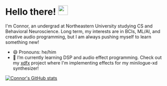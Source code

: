 # Hello there! <img src="https://raw.githubusercontent.com/MartinHeinz/MartinHeinz/master/wave.gif" width="30px">

I'm Connor, an undergrad at Northeastern University studying CS and Behavioral Neuroscience. Long term, my interests are in BCIs, ML/AI, and creative audio programming, but I am always pushing myself to learn something new!

- 😄 Pronouns: he/him
- 🌱 I’m currently learning DSP and audio effect programming. Check out my [xdfx](https://github.com/connorlbark/xdfx) project where I'm implementing effects for my minilogue-xd synthesizer!

[![Connor's GitHub stats](https://github-readme-stats.vercel.app/api?username=connorlbark&count_private=true)](https://github.com/anuraghazra/github-readme-stats)

<!--
**connorlbark/connorlbark** is a ✨ _special_ ✨ repository because its `README.md` (this file) appears on your GitHub profile.

Here are some ideas to get you started:

- 🔭 I’m currently working on ...
- 🌱 I’m currently learning ...
- 👯 I’m looking to collaborate on ...
- 🤔 I’m looking for help with ...
- 💬 Ask me about ...
- 📫 How to reach me: ...
- 😄 Pronouns: ...
- ⚡ Fun fact: ...
-->
